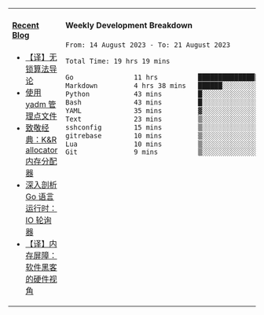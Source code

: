 <table width="960px">
<tr>
<td valign="top" width="50%">

#### <a href="https://www.kongjun18.me" target="_blank">Recent Blog</a>

<!-- BLOG-POST-LIST:START -->
- [【译】无锁算法导论](https://kongjun18.github.io/posts/2023/07/14/)
- [使用 yadm 管理点文件](https://kongjun18.github.io/posts/2023/04/07/)
- [致敬经典：K&amp;R allocator 内存分配器](https://kongjun18.github.io/posts/2022/12/12/)
- [深入剖析 Go 语言运行时：IO 轮询器](https://kongjun18.github.io/posts/2022/11/21/)
- [【译】内存屏障：软件黑客的硬件视角](https://kongjun18.github.io/posts/2022/11/03/)
<!-- BLOG-POST-LIST:END -->

</td>
<td valign="top" width="50%">

#### Weekly Development Breakdown

<!--START_SECTION:waka-->

```txt
From: 14 August 2023 - To: 21 August 2023

Total Time: 19 hrs 19 mins

Go               11 hrs          ██████████████▒░░░░░░░░░░   56.99 %
Markdown         4 hrs 38 mins   ██████░░░░░░░░░░░░░░░░░░░   24.00 %
Python           43 mins         █░░░░░░░░░░░░░░░░░░░░░░░░   03.79 %
Bash             43 mins         █░░░░░░░░░░░░░░░░░░░░░░░░   03.74 %
YAML             35 mins         ▓░░░░░░░░░░░░░░░░░░░░░░░░   03.05 %
Text             23 mins         ▒░░░░░░░░░░░░░░░░░░░░░░░░   01.99 %
sshconfig        15 mins         ▒░░░░░░░░░░░░░░░░░░░░░░░░   01.30 %
gitrebase        10 mins         ▒░░░░░░░░░░░░░░░░░░░░░░░░   00.88 %
Lua              10 mins         ▒░░░░░░░░░░░░░░░░░░░░░░░░   00.87 %
Git              9 mins          ▒░░░░░░░░░░░░░░░░░░░░░░░░   00.86 %
```

<!--END_SECTION:waka-->
</td>
</tr>

</table>
